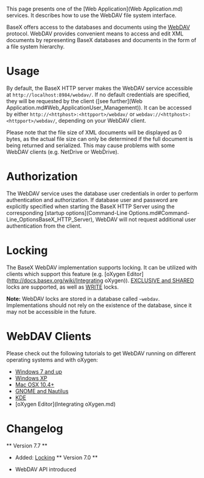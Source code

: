  


 
This page presents one of the [Web Application](Web Application.md) services. It describes how to use the WebDAV file system interface. 

 
BaseX offers access to the databases and documents using the [WebDAV](http://en.wikipedia.org/wiki/Webdav) protocol. WebDAV provides convenient means to access and edit XML documents by representing BaseX databases and documents in the form of a file system hierarchy. 

 
# Usage

By default, the BaseX HTTP server makes the WebDAV service accessible at `http://localhost:8984/webdav/`. If no default credentials are specified, they will be requested by the client ([see further](Web Application.md#Web_ApplicationUser_Management)). It can be accessed by either `http://<httphost>:<httpport>/webdav/` or `webdav://<httphost>:<httpport>/webdav/`, depending on your WebDAV client. 


Please note that the file size of XML documents will be displayed as 0 bytes, as the actual file size can only be determined if the full document is being returned and serialized. This may cause problems with some WebDAV clients (e.g. NetDrive or WebDrive). 

 
# Authorization

The WebDAV service uses the database user credentials in order to perform authentication and authorization. If database user and password are explicitly specified when starting the BaseX HTTP Server using the corresponding [startup options](Command-Line Options.md#Command-Line_OptionsBaseX_HTTP_Server), WebDAV will not request additional user authentication from the client. 

 
# Locking

The BaseX WebDAV implementation supports locking. It can be utilized with clients which support this feature (e.g. [oXygen Editor](http://docs.basex.org/wiki/Integrating oXygen)). [EXCLUSIVE and SHARED](http://tools.ietf.org/html/rfc4918#section-6.2) locks are supported, as well as [WRITE](http://tools.ietf.org/html/rfc4918#section-7) locks. 


**Note:** WebDAV locks are stored in a database called `~webdav`. Implementations should not rely on the existence of the database, since it may not be accessible in the future. 

 
# WebDAV Clients

Please check out the following tutorials to get WebDAV running on different operating systems and with oXygen: 

 * [Windows 7 and up](http://docs.basex.org/wiki/WebDAV:_Windows_7)
 * [Windows XP](http://docs.basex.org/wiki/WebDAV:_Windows_XP)
 * [Mac OSX 10.4+](http://docs.basex.org/wiki/WebDAV:_Mac_OSX)
 * [GNOME and Nautilus](http://docs.basex.org/wiki/WebDAV:_GNOME)
 * [KDE](http://docs.basex.org/wiki/WebDAV:_KDE)
 * [oXygen Editor](Integrating oXygen.md)
 
# Changelog
** Version 7.7 **

 * Added: [Locking](WebDAV.md#WebDAVLocking)
** Version 7.0 **

 * WebDAV API introduced 
